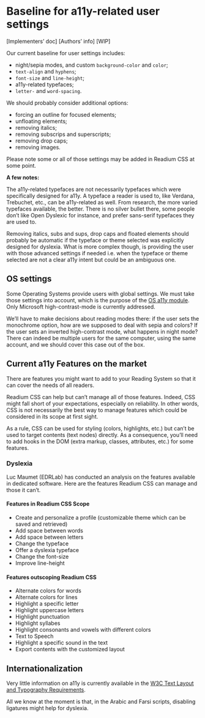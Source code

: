 # Baseline for a11y-related user settings

[Implementers’ doc] [Authors’ info] [WIP]

Our current baseline for user settings includes:

- night/sepia modes, and custom `background-color` and `color`;
- `text-align` and `hyphens`;
- `font-size` and `line-height`;
- a11y-related typefaces;
- `letter-` and `word-spacing`.

We should probably consider additional options:

- forcing an outline for focused elements;
- unfloating elements;
- removing italics;
- removing subscrips and superscripts;
- removing drop caps;
- removing images.

Please note some or all of those settings may be added in Readium CSS at some point.

**A few notes:**

The a11y-related typefaces are not necessarily typefaces which were specifically designed for a11y. A typeface a reader is used to, like Verdana, Trebuchet, etc., can be a11y-related as well. From research, the more varied typefaces available, the better. There is no silver bullet there, some people don’t like Open Dyslexic for instance, and prefer sans-serif typefaces they are used to.

Removing italics, subs and sups, drop caps and floated elements should probably be automatic if the typeface or theme selected was explicitly designed for dyslexia. What is more complex though, is providing the user with those advanced settings if needed i.e. when the typeface or theme selected are not a clear a11y intent but could be an ambiguous one.

## OS settings

Some Operating Systems provide users with global settings. We must take those settings into account, which is the purpose of the [OS a11y module](https://github.com/readium/readium-css/blob/master/prototype/src/ReadiumCSS-os_a11y.css). Only Microsoft high-contrast-mode is currently addressed. 

We’ll have to make decisions about reading modes there: if the user sets the monochrome option, how are we supposed to deal with sepia and colors? If the user sets an inverted high-contrast mode, what happens in night mode? There can indeed be multiple users for the same computer, using the same account, and we should cover this  case out of the box.

## Current a11y Features on the market

There are features you might want to add to your Reading System so that it can cover the needs of all readers. 

Readium CSS can help but can’t manage all of those features. Indeed, CSS might fall short of your expectations, especially on reliability. In other words, CSS is not necessarily the best way to manage features which could be considered in its scope at first sight.

As a rule, CSS can be used for styling (colors, highlights, etc.) but can’t be used to target contents (text nodes) directly. As a consequence, you’ll need to add hooks in the DOM (extra markup, classes, attributes, etc.) for some features.

### Dyslexia

Luc Maumet (EDRLab) has conducted an analysis on the features available in dedicated software. Here are the features Readium CSS can manage and those it can’t.

#### Features in Readium CSS Scope

- Create and personalize a profile (customizable theme which can be saved and retrieved)
- Add space between words
- Add space between letters
- Change the typeface
- Offer a dyslexia typeface
- Change the font-size
- Improve line-height

#### Features outscoping Readium CSS

- Alternate colors for words
- Alternate colors for lines
- Highlight a specific letter
- Highlight uppercase letters
- Highlight punctuation
- Highlight syllabes
- Highlight consonants and vowels with different colors
- Text to Speech
- Highlight a specific sound in the text
- Export contents with the customized layout

## Internationalization

Very little information on a11y is currently available in the [W3C Text Layout and Typography Requirements](https://w3c.github.io/typography/).

All we know at the moment is that, in the Arabic and Farsi scripts, disabling ligatures might help for dyslexia.